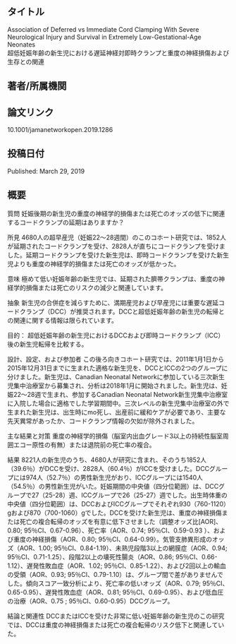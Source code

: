## タイトル
Association of Deferred vs Immediate Cord Clamping With Severe Neurological Injury and Survival in Extremely Low-Gestational-Age Neonates  
超低妊娠年齢の新生児における遅延神経対即時クランプと重度の神経損傷および生存との関連

## 著者/所属機関

## 論文リンク
10.1001/jamanetworkopen.2019.1286

## 投稿日付
Published: March 29, 2019

## 概要
質問  妊娠後期の新生児の重度の神経学的損傷または死亡のオッズの低下に関連するコードクランプの延期はありますか？

所見  4680人の超早産児（妊娠22〜28週間）のこのコホート研究では、1852人が延期されたコードクランプを受け、2828人が直ちにコードクランプを受けました。延期コードクランプを受けた新生児は、即時コードクランプを受けた新生児よりも重度の神経学的損傷または死亡のオッズが低かった。

意味  極めて低い妊娠年齢の新生児では、延期された臍帯クランプは、重度の神経学的損傷または死亡のリスクの減少と関連しています。

抽象
  新生児の合併症を減らすために、満期産児および早産児には重要な遅延コードクランプ（DCC）が推奨されます。DCCと超低妊娠年齢の新生児の転帰との関連に関する情報は限られています。

目的：  超低妊娠年齢の新生児におけるDCCおよび即時コードクランプ（ICC）後の新生児転帰を比較する。

設計、設定、および参加者  この後ろ向きコホート研究では、2011年1月1日から2015年12月31日までに生まれた適格な新生児を、DCCとICCの2つのグループに分けました。新生児は、Canadian Neonatal Networkに参加している三次新生児集中治療室から募集され、分析は2018年1月に開始されました。新生児は、妊娠22〜28週で生まれ、参加するCanadian Neonatal Network新生児集中治療室に入院した場合に適格でした学習期間中。三次レベルの新生児集中治療室の外で生まれた新生児は、出生時にmo死し、出産前に緩和ケアが必要であり、主要な先天異常があったか、コードクランプ情報の欠如が除外されました。

主な結果と対策  重度の神経学的損傷（脳室内出血グレード3以上の持続性脳室周囲エコー原性の有無）または退院前の死亡率の複合。

結果  8221人の新生児のうち、4680人が研究に含まれ、そのうち1852人（39.6％）がDCCを受け、2828人（60.4％）がICCを受けました。DCCグループには974人（52.7％）の男性新生児がおり、ICCグループには1540人（54.5％）の男性新生児がいた。妊娠期間の中央値（四分位範囲）は、DCCグループで27（25-28）週、ICCグループで26（25-27）週でした。出生時体重の中央値（四分位範囲）は、DCCおよびICCグループでそれぞれ930（760-1120）gおよび870（700-1060）gでした。DCCを受けた新生児は、重度の神経損傷または死亡の複合転帰のオッズを有意に低下させました（調整オッズ比[AOR]、0.80; 95％CI、0.67-0.96）、死亡率（AOR、0.74; 95％CI、0.59-0.93 ）、および重度の神経損傷（AOR、0.80; 95％CI、0.64-0.99）。気管支肺異形成のオッズ（AOR、1.00; 95％CI、0.84-1.19）、未熟児段階3以上の網膜症（AOR、0.94; 95％CI、0.71-1.25）、段階2以上の壊死性腸炎（AOR、0.86; 95％CI、0.66-1.12）、遅発性敗血症（AOR、1.02; 95％CI、0.85-1.22）、および2回以上の輸血の受領（AOR、0.93; 95％CI、0.79-1.10）は、グループ間で差がありませんでした。傾向スコア一致分析により、死亡率の低いオッズ（AOR、0.79; 95％CI、0.65-0.95）、遅発性敗血症（AOR、0.81; 95％CI、0.69-0.95）、および低血圧の治療（AOR、0.75 ; 95％CI、0.60-0.95）DCCグループ。

結論と関連性  DCCまたはICCを受けた非常に低い妊娠年齢の新生児のこの研究では、DCCは重度の神経損傷または死亡の複合転帰のリスク低下と関連していた。

